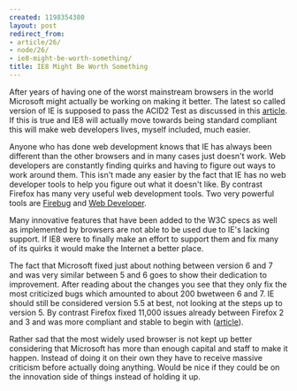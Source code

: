 ```yaml
---
created: 1198354380
layout: post
redirect_from:
- article/26/
- node/26/
- ie8-might-be-worth-something/
title: IE8 Might Be Worth Something
---
```

After years of having one of the worst mainstream browsers in the world Microsoft might actually be working on making it better. The latest so called version of IE is supposed to pass the ACID2 Test as discussed in this <a href="http://www.computerworld.com/action/article.do?command=viewArticleBasic&amp;articleId=9053821">article</a>. If this is true and IE8 will actually move towards being standard compliant this will make web developers lives, myself included, much easier.

Anyone who has done web development knows that IE has always been different than the other browsers and in many cases just doesn't work. Web developers are constantly finding quirks and having to figure out ways to work around them. This isn't made any easier by the fact that IE has no web developer tools to help you figure out what it doesn't like. By contrast Firefox has many very useful web development tools. Two very powerful tools are <a href="http://www.getfirebug.com/">Firebug</a> and <a href="http://chrispederick.com/work/web-developer/">Web Developer</a>.

Many innovative features that have been added to the W3C specs as well as implemented by browsers are not able to be used due to IE's lacking support. If IE8 were to finally make an effort to support them and fix many of its quirks it would make the Internet a better place.

The fact that Microsoft fixed just about nothing between version 6 and 7 and was very similar between 5 and 6 goes to show their dedication to improvement. After reading about the changes  you see that they only fix the most criticized bugs which amounted to about 200 bwetween 6 and 7. IE should still be considered version 5.5 at best, not looking at the steps up to version 5. By contrast Firefox fixed 11,000 issues already between Firefox 2 and 3 and was more compliant and stable to begin with (<a href="http://linux.wordpress.com/2007/11/22/firefox-3-beta-1-is-a-winner/">article</a>).

Rather sad that the most widely used browser is not kept up better considering that Microsoft has more than enough capital and staff to make it happen. Instead of doing it on their own they have to receive massive criticism before actually doing anything. Would be nice if they could be on the innovation side of things instead of holding it up.
